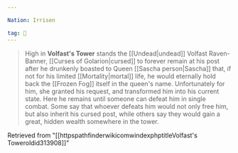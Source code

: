 ```yaml
---

Nation: Irrisen

tag: 🏰
---
```


> High in **Volfast's Tower** stands the [[Undead|undead]] Volfast Raven-Banner, [[Curses of Golarion|cursed]] to forever remain at his post after he drunkenly boasted to Queen [[Sascha person|Sascha]] that, if not for his limited [[Mortality|mortal]] life, he would eternally hold back the [[Frozen Fog]] itself in the queen's name. Unfortunately for him, she granted his request, and transformed him into his current state. Here he remains until someone can defeat him in single combat. Some say that whoever defeats him would not only free him, but also inherit his cursed post, while others say they would gain a great, hidden wealth somewhere in the tower.








Retrieved from "[[httpspathfinderwikicomwindexphptitleVolfast's Toweroldid313908]]"